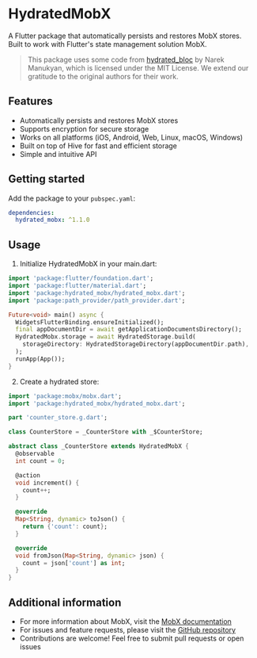 <!--
This README describes the package. If you publish this package to pub.dev,
this README's contents appear on the landing page for your package.

For information about how to write a good package README, see the guide for
[writing package pages](https://dart.dev/tools/pub/writing-package-pages).

For general information about developing packages, see the Dart guide for
[creating packages](https://dart.dev/guides/libraries/create-packages)
and the Flutter guide for
[developing packages and plugins](https://flutter.dev/to/develop-packages).
-->

# HydratedMobX

A Flutter package that automatically persists and restores MobX stores. Built to work with Flutter's state management solution MobX.

> This package uses some code from [hydrated_bloc](https://pub.dev/packages/hydrated_mobx) by Narek Manukyan, which is licensed under the MIT License. We extend our gratitude to the original authors for their work.

## Features

- Automatically persists and restores MobX stores
- Supports encryption for secure storage
- Works on all platforms (iOS, Android, Web, Linux, macOS, Windows)
- Built on top of Hive for fast and efficient storage
- Simple and intuitive API

## Getting started

Add the package to your `pubspec.yaml`:

```yaml
dependencies:
  hydrated_mobx: ^1.1.0
```

## Usage

1. Initialize HydratedMobX in your main.dart:

```dart
import 'package:flutter/foundation.dart';
import 'package:flutter/material.dart';
import 'package:hydrated_mobx/hydrated_mobx.dart';
import 'package:path_provider/path_provider.dart';

Future<void> main() async {
  WidgetsFlutterBinding.ensureInitialized();
  final appDocumentDir = await getApplicationDocumentsDirectory();
  HydratedMobx.storage = await HydratedStorage.build(
    storageDirectory: HydratedStorageDirectory(appDocumentDir.path),
  );
  runApp(App());
}
```

2. Create a hydrated store:

```dart
import 'package:mobx/mobx.dart';
import 'package:hydrated_mobx/hydrated_mobx.dart';

part 'counter_store.g.dart';

class CounterStore = _CounterStore with _$CounterStore;

abstract class _CounterStore extends HydratedMobX {
  @observable
  int count = 0;

  @action
  void increment() {
    count++;
  }

  @override
  Map<String, dynamic> toJson() {
    return {'count': count};
  }

  @override
  void fromJson(Map<String, dynamic> json) {
    count = json['count'] as int;
  }
}
```

## Additional information

- For more information about MobX, visit the [MobX documentation](https://mobx.netlify.app/)
- For issues and feature requests, please visit the [GitHub repository](https://github.com/NarekManukyan/hydrated_mobx)
- Contributions are welcome! Feel free to submit pull requests or open issues
